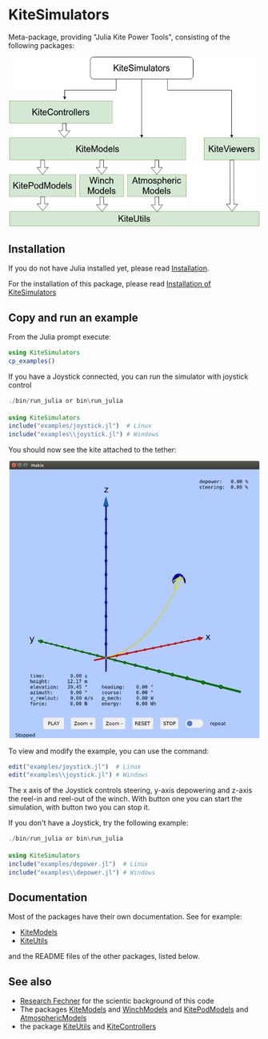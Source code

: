 # KiteSimulators

Meta-package, providing "Julia Kite Power Tools", consisting of the following packages:
<p align="center"><img src="./docs/kite_power_tools.png" width="500" /></p>

## Installation
If you do not have Julia installed yet, please read [Installation](docs/Installation.md).

For the installation of this package, please read [Installation of KiteSimulators](docs/PackageInstallation.md)

## Copy and run an example
From the Julia prompt execute:
```julia
using KiteSimulators
cp_examples()
```
If you have a Joystick connected, you can run the simulator with joystick control
```julia
./bin/run_julia or bin\run_julia

using KiteSimulators
include("examples/joystick.jl")  # Linux
include("examples\\joystick.jl") # Windows
```
You should now see the kite attached to the tether:
<p align="center"><img src="docs/kite_4p.png" width="500" /></p>


To view and modify the example, you can use the command:
```julia
edit("examples/joystick.jl")  # Linux
edit("examples\\joystick.jl") # Windows
```
The x axis of the Joystick controls steering, y-axis depowering and z-axis the
reel-in and reel-out of the winch. With button one you can start the simulation,
with button two you can stop it.

If you don't have a Joystick, try the following example:

```julia
./bin/run_julia or bin\run_julia

using KiteSimulators
include("examples/depower.jl")  # Linux
include("examples\\depower.jl") # Windows
```
## Documentation
Most of the packages have their own documentation. See for example:
- [KiteModels](https://ufechner7.github.io/KiteModels.jl/dev/)
- [KiteUtils](https://ufechner7.github.io/KiteUtils.jl/stable/)

and the README files of the other packages, listed below.

## See also
- [Research Fechner](https://research.tudelft.nl/en/publications/?search=wind+Fechner&pageSize=50&ordering=rating&descending=true) for the scientic background of this code
- The packages [KiteModels](https://github.com/ufechner7/KiteModels.jl) and [WinchModels](https://github.com/aenarete/WinchModels.jl) and [KitePodModels](https://github.com/aenarete/KitePodModels.jl) and [AtmosphericModels](https://github.com/aenarete/AtmosphericModels.jl)
- the package [KiteUtils](https://github.com/ufechner7/KiteUtils.jl) and [KiteControllers](https://github.com/aenarete/KiteControllers.jl)
